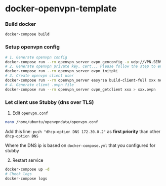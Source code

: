 # docker-openvpn-template

### Build docker

```bash
docker-compose build
```

### Setup openvpn config

```bash
# 1. Generate openvpn config
docker-compose run --rm openvpn_server ovpn_genconfig -u udp://VPN.SERVERNAME.COM
# 2. Generate openvpn private key, cert... Please follow the step to enter the password
docker-compose run --rm openvpn_server ovpn_initpki
# 3. Create openvpn client user
docker-compose run --rm openvpn_server easyrsa build-client-full xxx nopass
# 4. Generate client .ovpn file
docker-compose run --rm openvpn_server ovpn_getclient xxx > xxx.ovpn
```

### Let client use Stubby (dns over TLS)

1. Edit `openvpn.conf`
```bash
nano /home/ubuntu/openvpndata/openvpn.conf
```
Add this line: `push "dhcp-option DNS 172.30.0.2"` as **first priority** than other `dhcp-option DNS`

Where the DNS ip is based on `docker-compose.yml` that you configured for stubby

2. Restart service
```bash
docker-compose up -d
# Check logs
docker-compose logs
```
